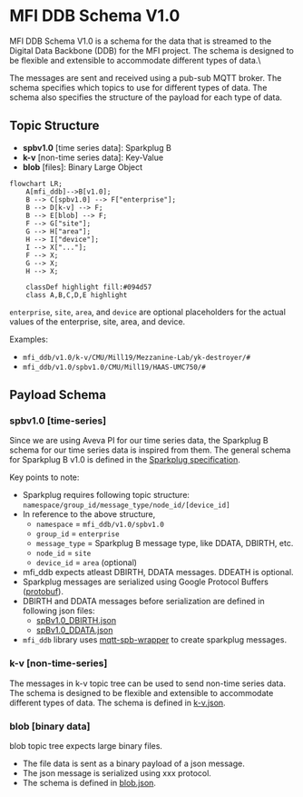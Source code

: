 # MFI DDB Schema V1.0

MFI DDB Schema V1.0 is a schema for the data that is streamed to the Digital Data Backbone (DDB) for the MFI project. The schema is designed to be flexible and extensible to accommodate different types of data.\

The messages are sent and received using a pub-sub MQTT broker. The schema specifies which topics to use for different types of data. The schema also specifies the structure of the payload for each type of data.

## Topic Structure

* **spbv1.0** [time series data]: Sparkplug B
* **k-v** [non-time series data]: Key-Value
* **blob** [files]: Binary Large Object

```mermaid
flowchart LR;
    A[mfi_ddb]-->B[v1.0];
    B --> C[spbv1.0] --> F["enterprise"];
    B --> D[k-v] --> F;
    B --> E[blob] --> F;
    F --> G["site"];
    G --> H["area"];
    H --> I["device"];
    I --> X["..."];
    F --> X;
    G --> X;
    H --> X;

    classDef highlight fill:#094d57
    class A,B,C,D,E highlight
```
`enterprise`, `site`, `area`, and `device` are optional placeholders for the actual values of the enterprise, site, area, and device.

Examples: 
* `mfi_ddb/v1.0/k-v/CMU/Mill19/Mezzanine-Lab/yk-destroyer/#`
* `mfi_ddb/v1.0/spbv1.0/CMU/Mill19/HAAS-UMC750/#`

## Payload Schema

### spbv1.0 [time-series]

Since we are using Aveva PI for our time series data, the Sparkplug B schema for our time series data is inspired from them. The general schema for Sparkplug B v1.0 is defined in the [Sparkplug specification](https://sparkplug.eclipse.org/specification/version/3.0/documents/sparkplug-specification-3.0.0.pdf).

Key points to note:

* Sparkplug requires following topic structure: `namespace/group_id/message_type/node_id/[device_id]`
* In reference to the above structure, 
    * `namespace` = `mfi_ddb/v1.0/spbv1.0`
    * `group_id` = `enterprise`
    * `message_type` = Sparkplug B message type, like DDATA, DBIRTH, etc.
    * `node_id` = `site`
    * `device_id` = `area` (optional)
* mfi_ddb expects atleast DBIRTH, DDATA messages. DDEATH is optional.
* Sparkplug messages are serialized using Google Protocol Buffers ([protobuf](https://protobuf.dev/)).
* DBIRTH and DDATA messages before serialization are defined in following json files:
    * [spBv1.0_DBIRTH.json](./spBv1.0_DBIRTH.json)
    * [spBv1.0_DDATA.json](./spBv1.0_DDATA.json)
* `mfi_ddb` library uses [mqtt-spb-wrapper](https://pypi.org/project/mqtt-spb-wrapper/) to create sparkplug messages.

### k-v [non-time-series]

The messages in k-v topic tree can be used to send non-time series data. The schema is designed to be flexible and extensible to accommodate different types of data. The schema is defined in [k-v.json](./k-v.json).

### blob [binary data]

blob topic tree expects large binary files. 

* The file data is sent as a binary payload of a json message.
* The json message is serialized using xxx protocol.
* The schema is defined in [blob.json](./blob.json).